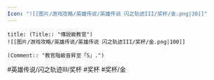 ```yaml
---
Icon: "![[图片/游戏攻略/英雄传说/英雄传说 闪之轨迹III/奖杯/金.png|30]]"
---
```

```ad-ed-sen-3-gold
title: (Title:: "傳說級教官")
![[图片/游戏攻略/英雄传说/英雄传说 闪之轨迹III/奖杯/金.png|100]]

(Comment:: "教官階級晉昇至「S」.")
```

#英雄传说/闪之轨迹III/奖杯  #奖杯 #奖杯/金